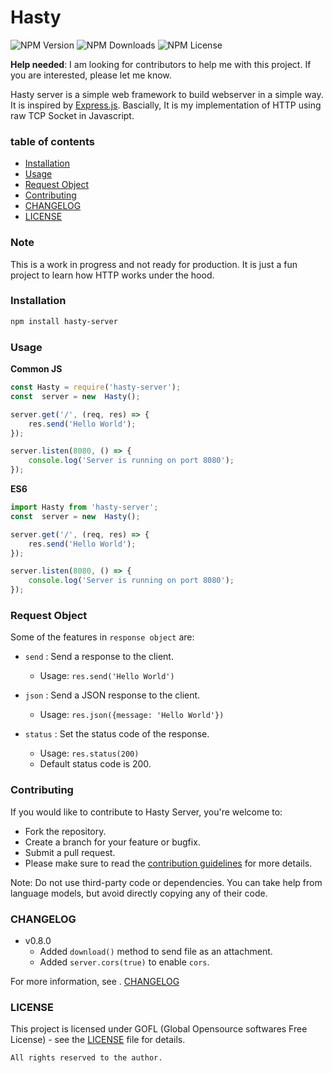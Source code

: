 # Hasty 

![NPM Version](https://img.shields.io/npm/v/hasty-server)
![NPM Downloads](https://img.shields.io/npm/d18m/hasty-server)
![NPM License](https://img.shields.io/npm/l/hasty-server)
 
**Help needed**: I am looking for contributors to help me with this project. If you are interested, please let me know.

Hasty server is a simple web framework to build webserver  in a simple way. It is inspired by [Express.js](https://expressjs.com/).
Bascially, It is my implementation of HTTP using raw TCP Socket in Javascript.

###  table of contents
- [Installation](#installation)
- [Usage](#usage)
- [Request Object](#request-object)
- [Contributing](#contributing)
- [CHANGELOG](CHANGELOG.md)
- [LICENSE](LICENSE.md)


### Note

This is a work in progress and not ready for production. It is just a fun project to learn how HTTP works under the hood.

### Installation
```bash
npm install hasty-server
```

### Usage  
 
**Common JS**

```Javascript
const Hasty = require('hasty-server');
const  server = new  Hasty();

server.get('/', (req, res) => {
    res.send('Hello World');
});

server.listen(8080, () => {
    console.log('Server is running on port 8080');
});
```
    
**ES6**

```Javascript
import Hasty from 'hasty-server';
const  server = new  Hasty();

server.get('/', (req, res) => {
    res.send('Hello World');
});

server.listen(8080, () => {
    console.log('Server is running on port 8080');
});
```

### Request Object

Some of the features in  `response object` are:

- `send` : Send a response to the client.
    - Usage: `res.send('Hello World')`

- `json` : Send a JSON response to the client.
    - Usage: `res.json({message: 'Hello World'})`

- `status` : Set the status code of the response.
    - Usage: `res.status(200)`
    - Default status code is 200.
    
### Contributing

If you would like to contribute to Hasty Server, you're welcome to:

 - Fork the repository.
 - Create a branch for your feature or bugfix.
 - Submit a pull request.
 - Please make sure to read the [contribution guidelines](CONTRIBUTING.md) for more details.

Note: Do not use third-party code or dependencies. You can take help from language models, but avoid directly copying any of their code.

### CHANGELOG
 -  v0.8.0 
    - Added `download()` method to send file as an attachment.
    - Added `server.cors(true)` to enable `cors`.

For more information, see .
[CHANGELOG](CHANGELOG.md)

### LICENSE

This project is licensed under GOFL (Global Opensource softwares Free License) - see the [LICENSE](LICENSE.md) file for details.

```
All rights reserved to the author.
```
